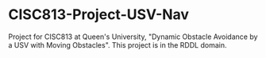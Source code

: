 # CISC813-Project-USV-Nav
Project for CISC813 at Queen's University, "Dynamic Obstacle Avoidance by a USV with Moving Obstacles". This project is in the RDDL domain.
